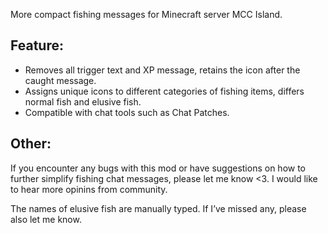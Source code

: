 More compact fishing messages for Minecraft server MCC Island.

## Feature:
- Removes all trigger text and XP message, retains the icon after the caught message.
- Assigns unique icons to different categories of fishing items, differs normal fish and elusive fish.
- Compatible with chat tools such as Chat Patches.

## Other:
If you encounter any bugs with this mod or have suggestions on how to further simplify fishing chat messages, please let me know <3. I would like to hear more opinins from community.

The names of elusive fish are manually typed. If I’ve missed any, please also let me know.
